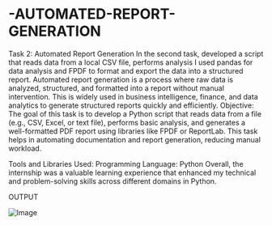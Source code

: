 # -AUTOMATED-REPORT-GENERATION

Task 2: Automated Report Generation
In the second task, developed a script that reads data from a local CSV file, performs analysis I used pandas for data analysis and FPDF to format and export the data into a structured report.
Automated report generation is a process where raw data is analyzed, structured, and formatted into a report without manual intervention. This is widely used in business intelligence, finance, and data analytics to generate structured reports quickly and efficiently.
Objective:
The goal of this task is to develop a Python script that reads data from a file (e.g., CSV, Excel, or text file), performs basic analysis, and generates a well-formatted PDF report using libraries like FPDF or ReportLab. This task helps in automating documentation and report generation, reducing manual workload.

Tools and Libraries Used:
Programming Language: Python
Overall, the internship was a valuable learning experience that enhanced my technical and problem-solving skills across different domains in Python.

OUTPUT

![Image](https://github.com/user-attachments/assets/58368417-84bd-497f-b5fc-b176f24e0be7)

